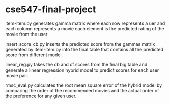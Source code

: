 # cse547-final-project

item-item.py generates gamma matrix where each row represents a uer and each column represents a movie each element is the predicted rating of the movie from the user 

insert_score_cb.py inserts the predicted score from the gammas matrix generated by item-item.py into the final table that contains all the predicted score from different model. 

linear_reg.py takes the cb and cf scores from the final big table and generate a linear regression hybrid model to predict scores for each user movie pair. 

rmsc_eval.py calculates the root mean square error of the hybrid model by comparing the order of the recommended movies and the actual order of the preference for any given user. 
